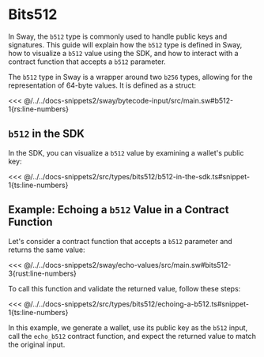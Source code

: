 # Bits512

In Sway, the `b512` type is commonly used to handle public keys and signatures. This guide will explain how the `b512` type is defined in Sway, how to visualize a `b512` value using the SDK, and how to interact with a contract function that accepts a `b512` parameter.

The `b512` type in Sway is a wrapper around two `b256` types, allowing for the representation of 64-byte values. It is defined as a struct:

<<< @/../../docs-snippets2/sway/bytecode-input/src/main.sw#b512-1{rs:line-numbers}

## `b512` in the SDK

In the SDK, you can visualize a `b512` value by examining a wallet's public key:

<<< @/../../docs-snippets2/src/types/bits512/b512-in-the-sdk.ts#snippet-1{ts:line-numbers}

## Example: Echoing a `b512` Value in a Contract Function

Let's consider a contract function that accepts a `b512` parameter and returns the same value:

<<< @/../../docs-snippets2/sway/echo-values/src/main.sw#bits512-3{rust:line-numbers}

To call this function and validate the returned value, follow these steps:

<<< @/../../docs-snippets2/src/types/bits512/echoing-a-b512.ts#snippet-1{ts:line-numbers}

In this example, we generate a wallet, use its public key as the `b512` input, call the `echo_b512` contract function, and expect the returned value to match the original input.
